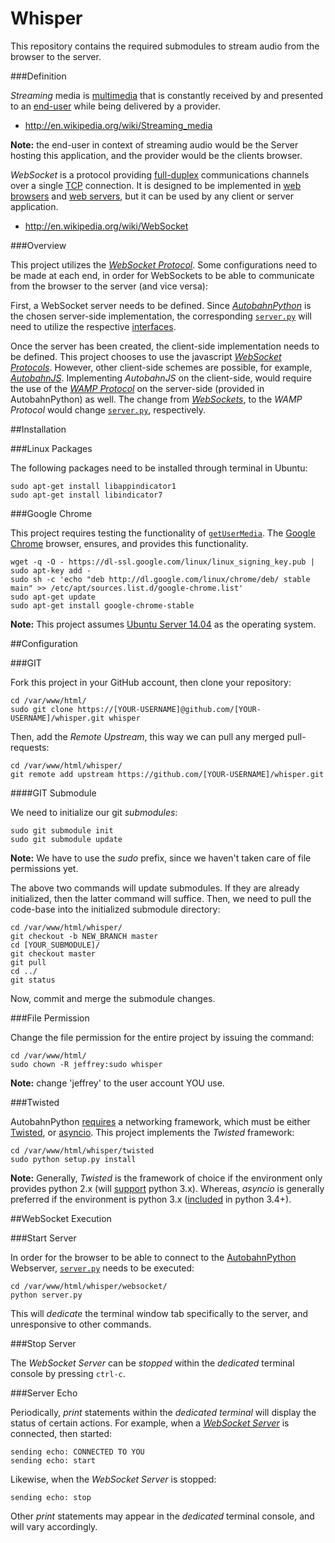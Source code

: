 Whisper
=======

This repository contains the required submodules to stream audio from the browser to the server.

###Definition

*Streaming* media is [multimedia](http://www.answers.com/topic/multimedia) that is constantly received by and presented to an [end-user](http://en.wikipedia.org/wiki/End-user_(computer_science)) while being delivered by a provider.

- http://en.wikipedia.org/wiki/Streaming_media

**Note:** the end-user in context of streaming audio would be the Server hosting this application, and the provider would be the clients browser.

*WebSocket* is a protocol providing [full-duplex](http://en.wikipedia.org/wiki/Full-duplex) communications channels over a single [TCP](http://en.wikipedia.org/wiki/Transmission_Control_Protocol) connection.  It is designed to be implemented in [web browsers](http://en.wikipedia.org/wiki/Web_browser) and [web servers](http://en.wikipedia.org/wiki/Web_server), but it can be used by any client or server application.

- http://en.wikipedia.org/wiki/WebSocket

###Overview

This project utilizes the [*WebSocket Protocol*](https://developer.mozilla.org/en-US/docs/WebSockets).  Some configurations need to be made at each end, in order for WebSockets to be able to communicate from the browser to the server (and vice versa):

First, a WebSocket server needs to be defined.  Since [*AutobahnPython*](https://github.com/tavendo/AutobahnPython) is the chosen server-side implementation, the corresponding [`server.py`](https://github.com/jeff1evesque/whisper/blob/master/websocket/server.py) will need to utilize the respective [interfaces](https://github.com/tavendo/AutobahnPython/blob/master/autobahn/autobahn/websocket/interfaces.py).

Once the server has been created, the client-side implementation needs to be defined.  This project chooses to use the javascript [*WebSocket Protocols*](https://developer.mozilla.org/en-US/docs/WebSockets/Writing_WebSocket_client_applications).  However, other client-side schemes are possible, for example, [*AutobahnJS*](https://github.com/tavendo/AutobahnJS).  Implementing *AutobahnJS* on the client-side, would require the use of the [*WAMP Protocol*](http://wamp.ws/) on the server-side (provided in AutobahnPython) as well.  The change from [*WebSockets*](https://developer.mozilla.org/en-US/docs/WebSockets), to the *WAMP Protocol* would change [`server.py`](https://github.com/jeff1evesque/whisper/blob/master/websocket/server.py), respectively.

##Installation

###Linux Packages

The following packages need to be installed through terminal in Ubuntu:

```
sudo apt-get install libappindicator1
sudo apt-get install libindicator7
```

###Google Chrome

This project requires testing the functionality of [`getUserMedia`](https://developer.mozilla.org/en-US/docs/Web/API/Navigator.getUserMedia).  The [Google Chrome](https://www.google.com/intl/en_us/chrome/browser/) browser, ensures, and provides this functionality.

```
wget -q -O - https://dl-ssl.google.com/linux/linux_signing_key.pub | sudo apt-key add -
sudo sh -c 'echo "deb http://dl.google.com/linux/chrome/deb/ stable main" >> /etc/apt/sources.list.d/google-chrome.list'
sudo apt-get update
sudo apt-get install google-chrome-stable
```

**Note:** This project assumes [Ubuntu Server 14.04](http://www.ubuntu.com/download/server) as the operating system.

##Configuration

###GIT

Fork this project in your GitHub account, then clone your repository:

```
cd /var/www/html/
sudo git clone https://[YOUR-USERNAME]@github.com/[YOUR-USERNAME]/whisper.git whisper
```

Then, add the *Remote Upstream*, this way we can pull any merged pull-requests:

```
cd /var/www/html/whisper/
git remote add upstream https://github.com/[YOUR-USERNAME]/whisper.git
```

####GIT Submodule

We need to initialize our git *submodules*:

```
sudo git submodule init
sudo git submodule update
```

**Note:** We have to use the *sudo* prefix, since we haven't taken care of file permissions yet.

The above two commands will update submodules.  If they are already initialized, then the latter command will suffice. Then, we need to pull the code-base into the initialized submodule directory:

```
cd /var/www/html/whisper/
git checkout -b NEW_BRANCH master
cd [YOUR_SUBMODULE]/
git checkout master
git pull
cd ../
git status
```

Now, commit and merge the submodule changes.

###File Permission

Change the file permission for the entire project by issuing the command:

```
cd /var/www/html/
sudo chown -R jeffrey:sudo whisper
```

**Note:** change 'jeffrey' to the user account YOU use.

###Twisted

AutobahnPython [requires](http://autobahn.ws/python/installation.html#requirements) a networking framework, which must be either [Twisted](https://github.com/twisted/twisted), or [asyncio](https://docs.python.org/3.4/library/asyncio.html).  This project implements the *Twisted* framework:

```
cd /var/www/html/whisper/twisted
sudo python setup.py install
```

**Note:** Generally, *Twisted* is the framework of choice if the environment only provides python 2.x (will [support](http://twistedmatrix.com/trac/milestone/Python-3.x) python 3.x).  Whereas, *asyncio* is generally preferred if the environment is python 3.x ([included](https://docs.python.org/3/whatsnew/3.4.html) in python 3.4+).

##WebSocket Execution

###Start Server

In order for the browser to be able to connect to the [AutobahnPython](https://github.com/tavendo/AutobahnPython) Webserver, [`server.py`](https://github.com/jeff1evesque/whisper/blob/master/websocket/server.py) needs to be executed:

```
cd /var/www/html/whisper/websocket/
python server.py
```

This will *dedicate* the terminal window tab specifically to the server, and unresponsive to other commands.

###Stop Server

The *WebSocket Server* can be *stopped* within the *dedicated* terminal console by pressing `ctrl-c`.

###Server Echo

Periodically, *print* statements within the *dedicated terminal* will display the status of certain actions.  For example, when a [*WebSocket Server*](http://www.html5rocks.com/en/tutorials/websockets/basics/) is connected, then started:

```
sending echo: CONNECTED TO YOU
sending echo: start
```

Likewise, when the *WebSocket Server* is stopped:

```
sending echo: stop
```

Other *print* statements may appear in the *dedicated* terminal console, and will vary accordingly. 
